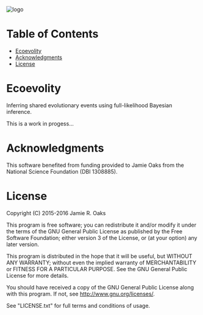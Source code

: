 
![logo](https://raw.githubusercontent.com/phyletica/ecoevolity/master/doc/_static/ecoevolity-logo.png)

Table of Contents
=================

 -  [Ecoevolity](#ecoevolity)
 -  [Acknowledgments](#acknowledgments)
 -  [License](#license)

Ecoevolity
==========

Inferring shared evolutionary events using full-likelihood Bayesian inference.

This is a work in progess...

Acknowledgments
===============

This software benefited from funding provided to Jamie Oaks from the National
Science Foundation (DBI 1308885).

License
=======

Copyright (C) 2015-2016 Jamie R. Oaks

This program is free software; you can redistribute it and/or modify
it under the terms of the GNU General Public License as published by
the Free Software Foundation; either version 3 of the License, or
(at your option) any later version.

This program is distributed in the hope that it will be useful,
but WITHOUT ANY WARRANTY; without even the implied warranty of
MERCHANTABILITY or FITNESS FOR A PARTICULAR PURPOSE.  See the
GNU General Public License for more details.

You should have received a copy of the GNU General Public License along
with this program. If not, see <http://www.gnu.org/licenses/>.

See "LICENSE.txt" for full terms and conditions of usage.
